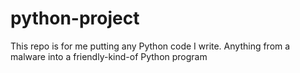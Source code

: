 # python-project
This repo is for me putting any Python code I write. Anything from a malware into a friendly-kind-of Python program
